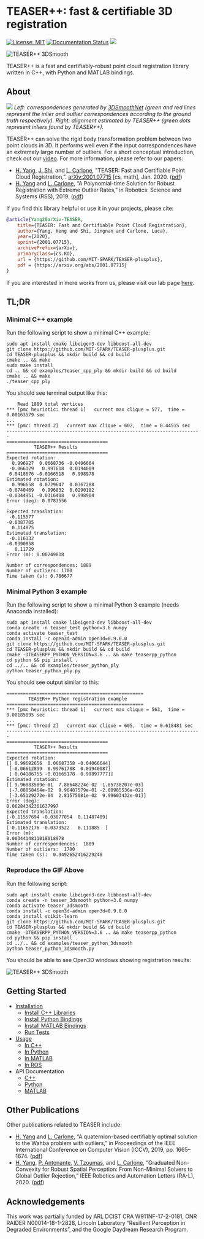 # TEASER++: fast & certifiable 3D registration 
[![License: MIT](https://img.shields.io/badge/License-MIT-yellow.svg)](https://opensource.org/licenses/MIT)
[![Documentation Status](https://readthedocs.org/projects/teaser/badge/?version=latest)](https://teaser.readthedocs.io/en/latest/?badge=latest)
[<img src="https://github.com/MIT-SPARK/TEASER-plusplus/workflows/build/badge.svg">](https://github.com/MIT-SPARK/TEASER-plusplus/actions)

![TEASER++ 3DSmooth](examples/teaser_python_3dsmooth/3dsmooth_example.gif)

TEASER++ is a fast and certifiably-robust point cloud registration library written in C++, with Python and MATLAB bindings.

## About
![](doc/banner.png)
*Left: correspondences generated by [3DSmoothNet](https://github.com/zgojcic/3DSmoothNet) (green and red lines represent the inlier and outlier correspondences according to the ground truth respectively). Right: alignment estimated by TEASER++ (green dots represent inliers found by TEASER++).*

TEASER++ can solve the rigid body transformation problem between two point clouds in 3D. It performs well even if the input correspondences have an extremely large number of outliers. For a short conceptual introduction, check out our [video](https://www.youtube.com/watch?v=xib1RSUoeeQ). For more information, please refer to our papers:
- [H. Yang](http://hankyang.mit.edu/), [J. Shi](http://jingnanshi.com/), and [L. Carlone](http://lucacarlone.mit.edu/), "TEASER: Fast and Certifiable Point Cloud Registration,". [arXiv:2001.07715](https://arxiv.org/abs/2001.07715) [cs, math], Jan. 2020. ([pdf](https://arxiv.org/pdf/2001.07715.pdf))
- [H. Yang](http://hankyang.mit.edu/) and [L. Carlone](http://lucacarlone.mit.edu/), “A Polynomial-time Solution for Robust Registration with Extreme Outlier Rates,” in Robotics: Science and Systems (RSS), 2019. ([pdf](https://arxiv.org/pdf/1903.08588.pdf))

If you find this library helpful or use it in your projects, please cite:
```bibtex
@article{Yang20arXiv-TEASER,
    title={TEASER: Fast and Certifiable Point Cloud Registration},
    author={Yang, Heng and Shi, Jingnan and Carlone, Luca},
    year={2020},
    eprint={2001.07715},
    archivePrefix={arXiv},
    primaryClass={cs.RO},
    url = {https://github.com/MIT-SPARK/TEASER-plusplus},
    pdf = {https://arxiv.org/abs/2001.07715}
}
```

If you are interested in more works from us, please visit our lab page [here](http://web.mit.edu/sparklab/).

## TL;DR
### Minimal C++ example
Run the following script to show a minimal C++ example:
```shell script
sudo apt install cmake libeigen3-dev libboost-all-dev
git clone https://github.com/MIT-SPARK/TEASER-plusplus.git
cd TEASER-plusplus && mkdir build && cd build
cmake .. && make
sudo make install
cd .. && cd examples/teaser_cpp_ply && mkdir build && cd build
cmake .. && make
./teaser_cpp_ply
```
You should see terminal output like this:
```shell script
	Read 1889 total vertices 
*** [pmc heuristic: thread 1]   current max clique = 577,  time = 0.00163579 sec
...
*** [pmc: thread 2]   current max clique = 602,  time = 0.44515 sec
-----------------------------------------------------------------------
=====================================
          TEASER++ Results           
=====================================
Expected rotation: 
  0.996927  0.0668736 -0.0406664
 -0.066129   0.997618  0.0194009
 0.0418676 -0.0166518   0.998978
Estimated rotation: 
  0.996658  0.0729647  0.0367288
-0.0740469   0.996832  0.0290182
-0.0344951 -0.0316408   0.998904
Error (deg): 0.0783556

Expected translation: 
 -0.115577
-0.0387705
  0.114875
Estimated translation: 
 -0.116132
-0.0390858
   0.11729
Error (m): 0.00249818

Number of correspondences: 1889
Number of outliers: 1700
Time taken (s): 0.786677
```
### Minimal Python 3 example
Run the following script to show a minimal Python 3 example (needs Anaconda installed):
```shell script
sudo apt install cmake libeigen3-dev libboost-all-dev
conda create -n teaser_test python=3.6 numpy
conda activate teaser_test
conda install -c open3d-admin open3d=0.9.0.0
git clone https://github.com/MIT-SPARK/TEASER-plusplus.git
cd TEASER-plusplus && mkdir build && cd build
cmake -DTEASERPP_PYTHON_VERSION=3.6 .. && make teaserpp_python
cd python && pip install .
cd ../.. && cd examples/teaser_python_ply 
python teaser_python_ply.py
```
You should see output similar to this:
```shell script
==================================================
        TEASER++ Python registration example      
==================================================
*** [pmc heuristic: thread 1]   current max clique = 563,  time = 0.00185895 sec
...
*** [pmc: thread 2]   current max clique = 605,  time = 0.618481 sec
-----------------------------------------------------------------------
=====================================
          TEASER++ Results           
=====================================
Expected rotation: 
[[ 0.99692656  0.06687358 -0.04066644]
 [-0.06612899  0.99761788  0.01940087]
 [ 0.04186755 -0.01665178  0.99897777]]
Estimated rotation: 
[[ 9.96883589e-01  7.88648224e-02 -1.85738207e-03]
 [-7.88858464e-02  9.96487579e-01 -2.80985536e-02]
 [-3.65129272e-04  2.81575081e-02  9.99603432e-01]]
Error (deg): 
0.06284342361637997
Expected translation: 
[-0.11557694 -0.03877054  0.11487489]
Estimated translation: 
[-0.11652176 -0.0373522   0.111885  ]
Error (m): 
0.0034414811018018978
Number of correspondences:  1889
Number of outliers:  1700
Time taken (s):  0.9492652416229248
```

### Reproduce the GIF Above 
Run the following script:
```shell script
sudo apt install cmake libeigen3-dev libboost-all-dev
conda create -n teaser_3dsmooth python=3.6 numpy
conda activate teaser_3dsmooth
conda install -c open3d-admin open3d=0.9.0.0
conda install scikit-learn 
git clone https://github.com/MIT-SPARK/TEASER-plusplus.git
cd TEASER-plusplus && mkdir build && cd build
cmake -DTEASERPP_PYTHON_VERSION=3.6 .. && make teaserpp_python
cd python && pip install .
cd ../.. && cd examples/teaser_python_3dsmooth
python teaser_python_3dsmooth.py
```
You should be able to see Open3D windows showing registration results:

![TEASER++ 3DSmooth](examples/teaser_python_3dsmooth/3dsmooth_example.gif)

## Getting Started
- [Installation](https://teaser.readthedocs.io/en/latest/installation.html)
  - [Install C++ Libraries](https://teaser.readthedocs.io/en/latest/installation.html#installing-c-libraries-and-headers)
  - [Install Python Bindings](https://teaser.readthedocs.io/en/latest/installation.html#installing-python-bindings)
  - [Install MATLAB Bindings](https://teaser.readthedocs.io/en/latest/installation.html#installing-matlab-bindings)
  - [Run Tests](https://teaser.readthedocs.io/en/latest/installation.html#run-tests)
- [Usage](https://teaser.readthedocs.io/en/latest/quickstart.html)
  - [In C++](https://teaser.readthedocs.io/en/latest/quickstart.html#usage-in-c-projects)
  - [In Python](https://teaser.readthedocs.io/en/latest/quickstart.html#usage-in-python-projects)
  - [In MATLAB](https://teaser.readthedocs.io/en/latest/quickstart.html#usage-in-matlab-projects)
  - [In ROS](https://teaser.readthedocs.io/en/latest/quickstart.html#usage-in-ros-projects)
- API Documentation
  - [C++](https://teaser.readthedocs.io/en/latest/api-cpp.html)
  - [Python](https://teaser.readthedocs.io/en/latest/api-python.html)
  - [MATLAB](https://teaser.readthedocs.io/en/latest/api-matlab.html)

## Other Publications
Other publications related to TEASER include:
- [H. Yang](http://hankyang.mit.edu/) and [L. Carlone](http://lucacarlone.mit.edu/), “A quaternion-based certifiably optimal solution to the Wahba problem with outliers,” in Proceedings of the IEEE International Conference on Computer Vision (ICCV), 2019, pp. 1665–1674. ([pdf](https://arxiv.org/pdf/1905.12536.pdf))
- [H. Yang](http://hankyang.mit.edu/), [P. Antonante](http://www.mit.edu/~antonap/), [V. Tzoumas](https://vasileiostzoumas.com/), and [L. Carlone](http://lucacarlone.mit.edu/), “Graduated Non-Convexity for Robust Spatial Perception: From Non-Minimal Solvers to Global Outlier Rejection,” IEEE Robotics and Automation Letters (RA-L), 2020. ([pdf](https://arxiv.org/pdf/1909.08605))

## Acknowledgements
This work was partially funded by ARL DCIST CRA W911NF-17-2-0181, ONR RAIDER N00014-18-1-2828, Lincoln Laboratory “Resilient Perception in Degraded Environments”, and the Google Daydream Research Program.
